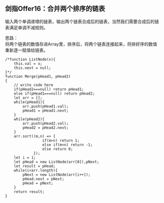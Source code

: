 ## 剑指Offer16：合并两个排序的链表
输入两个单调递增的链表，输出两个链表合成后的链表，当然我们需要合成后的链表满足单调不减规则。  
  
思路：  
将两个链表的数值存进Array里，排序后，将两个链表连接起来，将排好序的数值重新逐一赋值给链表。
```
/*function ListNode(x){
    this.val = x;
    this.next = null;
}*/
function Merge(pHead1, pHead2)
{
    // write code here
    if(pHead2===null) return pHead1;
    else if(pHead1===null) return pHead2;
    let arr = [];
    while(pHead1){
        arr.push(pHead1.val);
        pHead1 = pHead1.next;
    }
    while(pHead2){
        arr.push(pHead2.val);
        pHead2 = pHead2.next;
    }
    arr.sort((m,n) => {
                 if(m>n) return 1;
                 else if(m<n) return -1;
                 else return 0;
             });
    let i = 1;
    let pHead = new ListNode(arr[0]),pNext;
    let result = pHead;
    while(i<arr.length){
        pNext = new ListNode(arr[i++]);
        pHead.next = pNext;
        pHead = pNext;
    }
    return result;
}
```